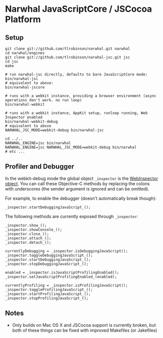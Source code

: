 Narwhal JavaScriptCore / JSCocoa Platform
=========================================

Setup
-----

    git clone git://github.com/tlrobinson/narwhal.git narwhal
    cd narwhal/engines
    git clone git://github.com/tlrobinson/narwhal-jsc.git jsc
    cd jsc
    make

    # run narwhal-jsc directly, defaults to bare JavaScriptCore mode:
    bin/narwhal-jsc
    # equivalent to above:
    bin/narwhal-jscore
    
    # runs with a webkit instance, providing a browser environment (async operations don't work. no run loop)
    bin/narwhal-webkit
    
    # runs with a webkit instance, AppKit setup, runloop running, Web Inspector enabled  
    bin/narwhal-webkit-debug
    # equivalent to above
    NARWHAL_JSC_MODE=webkit-debug bin/narwhal-jsc
    
    cd ../..
    NARWHAL_ENGINE=jsc bin/narwhal
    NARWHAL_ENGINE=jsc NARWHAL_JSC_MODE=webkit-debug bin/narwhal
    # etc ...


Profiler and Debugger
---------------------

In the webkit-debug mode the global object `_inspector` is the [WebInspector object]( http://trac.webkit.org/browser/trunk/WebKit/mac/WebInspector/WebInspector.h). You can call these Objective-C methods by replacing the colons with underscores (the sender argument is ignored and can be omitted).

For example, to enable the debugger (doesn't automatically break though):

    _inspector.startDebuggingJavaScript_();

The following methods are currently exposed through `_inspector`:

    _inspector.show_();
    _inspector.showConsole_();
    _inspector.close_();
    _inspector.attach_();
    _inspector.detach_();

    currentlyDebugging = _inspector.isDebuggingJavaScript();
    _inspector.toggleDebuggingJavaScript_();
    _inspector.startDebuggingJavaScript_();
    _inspector.stopDebuggingJavaScript_();

    enabled = _inspector.isJavaScriptProfilingEnabled();
    _inspector.setJavaScriptProfilingEnabled_(enabled);

    currentlyProfiling = _inspector.isProfilingJavaScript();
    _inspector.toggleProfilingJavaScript_();
    _inspector.startProfilingJavaScript_();
    _inspector.stopProfilingJavaScript_();


Notes
-----

* Only builds on Mac OS X and JSCocoa support is currently broken, but both of these things can be fixed with improved Makefiles (or Jakefiles)